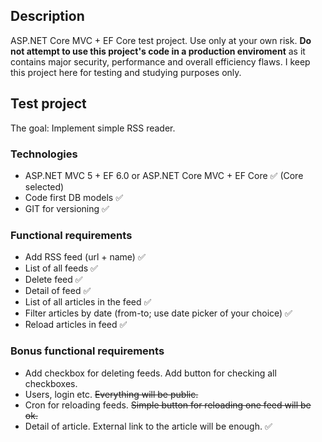 ## Description ##

ASP.NET Core MVC + EF Core test project. Use only at your own risk. **Do not attempt to use this project's code in a production enviroment** as it contains major security, performance and overall efficiency flaws. I keep this project here for testing and studying purposes only.

## Test project ##

The goal: Implement simple RSS reader.

### Technologies ###
* ASP.NET MVC 5 + EF 6.0 or ASP.NET Core MVC + EF Core ✅ (Core selected)
* Code first DB models ✅
* GIT for versioning ✅

### Functional requirements ###
* Add RSS feed (url + name) ✅
* List of all feeds ✅
* Delete feed ✅
* Detail of feed ✅
 * List of all articles in the feed ✅
 * Filter articles by date (from-to; use date picker of your choice) ✅
 * Reload articles in feed ✅
 
### Bonus functional requirements ###
* Add checkbox for deleting feeds. Add button for checking all checkboxes.
* Users, login etc. ~~Everything will be public.~~
* Cron for reloading feeds. ~~Simple button for reloading one feed will be ok.~~
* Detail of article. External link to the article will be enough. ✅
